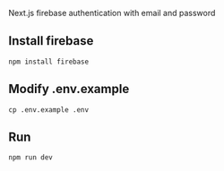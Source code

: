 Next.js firebase authentication with email and password

## Install firebase

```
npm install firebase
```

## Modify .env.example

```
cp .env.example .env
```

## Run

```
npm run dev
```

